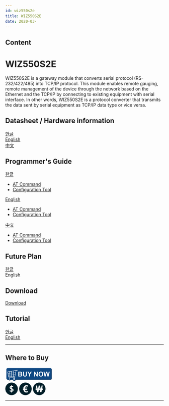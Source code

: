 ```yaml
---
id: wiz550s2e
title: WIZ550S2E
date: 2020-03-
---
```


## Content
# WIZ550S2E

WIZ550S2E is a gateway module that converts serial protocol
(RS-232/422/485) into TCP/IP protocol. This module enables remote
gauging, remote management of the device through the network based on
the Ethernet and the TCP/IP by connecting to existing equipment with
serial interface. In other words, WIZ550S2E is a protocol converter that
transmits the data sent by serial equipment as TCP/IP data type or vice
versa.

## Datasheet / Hardware information

[한글](datasheet_kor)  
[English](datasheet_eng)  
[中文](datasheet_chn) 

## Programmer's Guide 

[한글](Programmer_Guide(Kor).md)  
  * [AT Command](AT_Command(Kor).md)  
  * [Configuration Tool](configuration_tool_kor)

[English](Programmer_Guide(Eng).md)  
  * [AT Command](AT_Command(Eng).md)  
  * [Configuration Tool](configuration_tool_eng)  

[中文](Programmer_Guide(Chn).md)  
  * [AT Command](AT_Command(Chn).md)  
  * [Configuration Tool](configuration_tool_chn)  

## Future Plan 

[한글](Future_Plan[KO].md)  
[English](Future_Plan[EN].md)  

## Download 

[Download](download)  

## Tutorial

[한글](tutorial_kor)  
[English](tutorial_eng)  

-----

## Where to Buy

![WIZnet Online Shop](/img/products/w5500/buynow.png)  
[![WIZnetUS Online Shop, USA](/img/products/w5500/w5500_evb/icons/dollar.png)](http://www.shopwiznet.com/)
[![WIZnetEU Online Shop, Germany](/img/products/w5500/w5500_evb/icons/european-euro.png)](http://shop.wiznet.eu/)
[![WIZnetKorea Online Shop, Korea](/img/products/w5500/w5500_evb/icons/won.png)](http://shop.wiznet.co.kr/)

-----